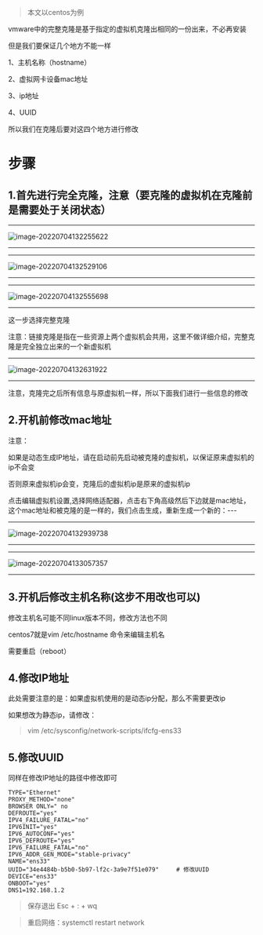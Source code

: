 > 本文以centos为例





vmware中的完整克隆是基于指定的虚拟机克隆出相同的一份出来，不必再安装

但是我们要保证几个地方不能一样

1、主机名称（hostname）

2、虚拟网卡设备mac地址

3、ip地址

4、UUID

所以我们在克隆后要对这四个地方进行修改







# 步骤

## 1.首先进行完全克隆，注意（要克隆的虚拟机在克隆前是需要处于关闭状态）



---

![image-20220704132255622](http://fgcy-pic.zhamao.ml/image-20220704132255622.png)

---



---

![image-20220704132529106](http://fgcy-pic.zhamao.ml/image-20220704132529106.png)

---



---

![image-20220704132555698](http://fgcy-pic.zhamao.ml/image-20220704132555698.png)

---



这一步选择完整克隆

注意：链接克隆是指在一些资源上两个虚拟机会共用，这里不做详细介绍，完整克隆是完全独立出来的一个新虚拟机





---

![image-20220704132631922](http://fgcy-pic.zhamao.ml/image-20220704132631922.png)

---



注意，克隆完之后所有信息与原虚拟机一样，所以下面我们进行一些信息的修改



## 2.开机前修改mac地址

注意：

如果是动态生成IP地址，请在启动前先启动被克隆的虚拟机，以保证原来虚拟机的ip不会变

否则原来虚拟机ip会变，克隆后的虚拟机ip是原来的虚拟机ip







点击编辑虚拟机设置,选择网络适配器，点击右下角高级然后下边就是mac地址，这个mac地址和被克隆的是一样的，我们点击生成，重新生成一个新的：---

---

![image-20220704132939738](http://fgcy-pic.zhamao.ml/image-20220704132939738.png)

---



---

![image-20220704133057357](http://fgcy-pic.zhamao.ml/image-20220704133057357.png)

---









## 3.开机后修改主机名称(这步不用改也可以)

修改主机名可能不同linux版本不同，修改方法也不同

centos7就是vim /etc/hostname 命令来编辑主机名

需要重启（reboot）







## 4.修改IP地址 

此处需要注意的是：如果虚拟机使用的是动态ip分配，那么不需要更改ip

如果想改为静态ip，请修改：

> vim /etc/sysconfig/network-scripts/ifcfg-ens33 



## 5.修改UUID

同样在修改IP地址的路径中修改即可



~~~shell
TYPE="Ethernet"
PROXY_METHOD="none"
BROWSER ONLY=" no
DEFROUTE="yes"
IPV4_FAILURE_FATAL="no"
IPV6INIT="yes"
IPV6_AUTOCONF="yes"
IPV6_DEFROUTE="yes"
IPV6_FAILURE_FATAL="no"
IPV6_ADDR_GEN_MODE="stable-privacy"
NAME="ens33"
UUID="34e4484b-b5b0-5b97-lf2c-3a9e7f51e079"     # 修改UUID
DEVICE="ens33"
ONBOOT="yes"
DNS1=192.168.1.2
~~~



>  保存退出    Esc  +  :   + wq



>  重启网络：systemctl restart network


